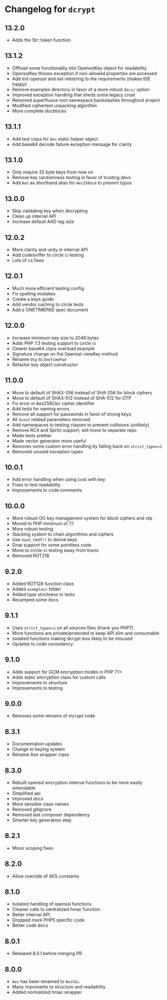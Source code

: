 # Changelog for `dcrypt`

## 13.2.0
- Adds the Str::token function

## 13.1.2
- Offload some functionality into OpensslKey object for readability
- OpensslKey throws exception if non-allowed properties are accessed
- Add ext-openssl and ext-mbstring to the requirements (makes IDE happy)
- Remove examples directory in favor of a more robust `docs/` option
- Improved exception handling that sheds some legacy crust
- Removed superfluous root namespace backslashes throughout project
- Modified ciphertext unpacking algorithm
- More complete docblocks

## 13.1.1
- Add test class for `Aes` static helper object
- Add base64 decode failure exception message for clarity

## 13.1.0
- Only require 32 byte keys from now on
- Remove key randomness testing in favor of trusting devs
- Add `Aes` as shorthand alias for `Aes256Gcm` to prevent typos

## 13.0.0
- Skip validating key when decrypting
- Clean up internal API
- Increase default AAD tag size

## 12.0.2
- More clarity and unity in internal API
- Add codesniffer to circle ci testing
- Lots of cs fixes

## 12.0.1
- Much more efficient testing config
- Fix spelling mistakes
- Create a keys guide
- Add vendor caching to circle tests
- Add a ONETIMEPAD spec document

## 12.0.0
- Increase minimum key size to 2048 bytes
- Adds PHP 7.3 testing support to circle ci
- Clearer base64 class overload example
- Signature change on the Openssl::newKey method
- Rename `Otp` to `OneTimePad`
- Refactor key object constructor

## 11.0.0
- Move to default of SHA3-256 instead of SHA-256 for block ciphers
- Move to default of SHA3-512 instead of SHA-512 for OTP
- Fix error in Aes256Cbc cipher identifier
- Add tests for naming errors
- Remove all support for passwords in favor of strong keys
- All `$cost` related parameters removed
- Add namespaces to testing classes to prevent collisions (unlikely)
- Remove RC4 and Spritz support, will move to separate repo
- Made tests prettier
- Made vector generator more useful
- Removes some custom error handling by falling back on `strict_types=1`
- Removed unused exception types

## 10.0.1
- Add error handling when using cost with key
- Fixes to test readability
- Improvements to code comments

## 10.0.0
- More robust OO key management system for block ciphers and otp
- Moved to PHP minimum of 7.1
- More robust testing
- Stacking system to chain algorithms and ciphers
- Use `hash_hkdf()` to derive keys
- Drop support for some pointless code
- Move to circle-ci testing away from travis
- Removed ROT218

## 9.2.0
- Added ROT128 function class
- Added `examples/` folder
- Added type strictness to tests
- Revamped some docs

## 9.1.1
- Uses `strict_types=1` on all sources files (thank you PHP7)
- More functions are private/protected to keep API slim and consumable
- Isolated functions making dcrypt less likely to be misused
- Updates to code consistency

## 9.1.0
- Adds support for GCM encryption modes in PHP 7.1+
- Adds static encryption class for custom calls
- Improvements to structure
- Improvements to testing

## 9.0.0
- Removes some remains of mcrypt code

## 8.3.1
- Documentation updates
- Change to keying system
- Rename Aes wrapper class

## 8.3.0
- Rebuilt openssl encryption internal functions to be more easily extendable
- Simplified api
- Improved docs
- More sensible class names
- Removed gitignore
- Removed last composer dependency
- Smarter key generation step

## 8.2.1
- Minor scoping fixes

## 8.2.0
- Allow override of AES constants

## 8.1.0
- Isolated handling of openssl functions
- Cleaner calls to centralized hmac function
- Better internal API
- Dropped more PHP5 specific code
- Better code docs

## 8.0.1
- Released 8.0.1 before merging PR

## 8.0.0
- `Aes` has been renamed to `AesCbc`.
- Many improvents to structure and readability
- Added normalized hmac wrapper
